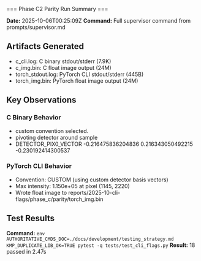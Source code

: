 === Phase C2 Parity Run Summary ===

**Date:** 2025-10-06T00:25:09Z
**Command:** Full supervisor command from prompts/supervisor.md

## Artifacts Generated
- c_cli.log: C binary stdout/stderr (7.9K)
- c_img.bin: C float image output (24M)
- torch_stdout.log: PyTorch CLI stdout/stderr (445B)
- torch_img.bin: PyTorch float image output (24M)

## Key Observations
### C Binary Behavior
- custom convention selected.
- pivoting detector around sample
- DETECTOR_PIX0_VECTOR -0.216475836204836 0.216343050492215 -0.230192414300537

### PyTorch CLI Behavior
-   Convention: CUSTOM (using custom detector basis vectors)
-   Max intensity: 1.150e+05 at pixel (1145, 2220)
- Wrote float image to reports/2025-10-cli-flags/phase_c/parity/torch_img.bin

## Test Results
**Command:** `env AUTHORITATIVE_CMDS_DOC=./docs/development/testing_strategy.md KMP_DUPLICATE_LIB_OK=TRUE pytest -q tests/test_cli_flags.py`
**Result:** 18 passed in 2.47s

